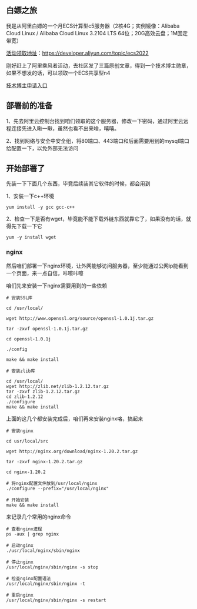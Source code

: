 

## 白嫖之旅

我是从阿里白嫖的一个月ECS计算型c5服务器（2核4G；实例镜像：Alibaba Cloud Linux / Alibaba Cloud Linux  3.2104 LTS 64位；20G高效云盘；1M固定带宽）

[活动领取地址](https://developer.aliyun.com/topic/ecs2022)：https://developer.aliyun.com/topic/ecs2022

刚好赶上了阿里乘风者活动，去社区发了三篇原创文章，得到一个技术博主勋章，如果不想发的话，可以领取一个ECS共享型n4

[技术博主申请入口](https://survey.aliyun.com/apps/zhiliao/LFF0Fd3tX?accounttraceid=cacb7c11a31f4967bdb77e468116445fqjtj)

## 部署前的准备

1、先去阿里云控制台找到咱们领取的这个服务器，修改一下密码，通过阿里云远程连接先进入瞅一瞅，虽然也看不出来啥，嘻嘻。

2、找到网络与安全中安全组，将80端口、443端口和后面需要用到的mysql端口给配置一下，以免外部无法访问

## 开始部署了

先装一下下面几个东西，毕竟后续装其它软件的时候，都会用到

1、安装一下c++环境

```
yum install -y gcc gcc-c++
```

2、检查一下是否有wget，毕竟能不能下载外链东西就靠它了，如果没有的话，就得先下载一下它

```
yum -y install wget

```

### nginx 

然后咱们部署一下nginx环境，让外网能够访问服务器，至少能通过公网ip能看到一个页面，来一点自信，咔嚓咔嚓


咱们先来安装一下nginx需要用到的一些依赖

```
# 安装SSL库

cd /usr/local/

wget http://www.openssl.org/source/openssl-1.0.1j.tar.gz

tar -zxvf openssl-1.0.1j.tar.gz

cd openssl-1.0.1j

./config

make && make install

# 安装zlib库

cd /usr/local/
wget http://zlib.net/zlib-1.2.12.tar.gz
tar -zxvf zlib-1.2.12.tar.gz
cd zlib-1.2.12
./configure
make && make install

```

上面的这几个都安装完成后，咱们再来安装nginx咯，搞起来

```
# 安装nginx 

cd usr/local/src

wget http://nginx.org/download/nginx-1.20.2.tar.gz

tar -zxvf nginx-1.20.2.tar.gz

cd nginx-1.20.2

# 将nginx配置文件放到/usr/local/nginx
./configure --prefix="/usr/local/nginx"

# 开始安装
make && make install

```

来记录几个常用的nginx命令

```
# 查看nginx进程
ps -aux | grep nginx

# 启动nginx
./usr/local/nginx/sbin/nginx

# 停止nginx
/usr/local/nginx/sbin/nginx -s stop

# 检查nginx配置语法
/usr/local/nginx/sbin/nginx -t

# 重启nginx
/usr/local/nginx/sbin/nginx -s restart

```




